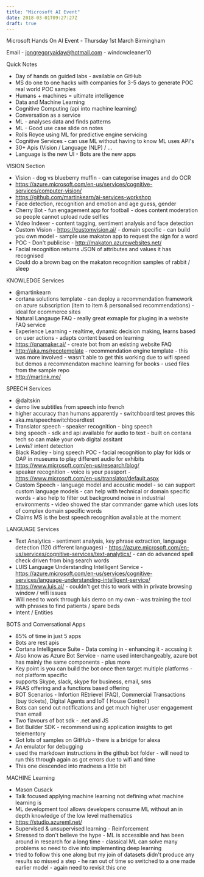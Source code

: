 ```yaml
---
title: "Microsoft AI Event"
date: 2018-03-01T09:27:27Z
draft: true
---
```


Microsoft Hands On AI Event - Thursday 1st March Birmingham



Email - jongregoryaiday@hotmail.com - windowcleaner10

Quick Notes

* Day of hands on guided labs - available on GitHub
* MS do one to one hacks with companies for 3-5 days to generate POC real world POC samples
* Humans  + machines = ultimate intelligence
* Data and Machine Learning
* Cognitive Computing (api into machine learning)
* Conversation as a service
* ML - analyses data and finds patterns
* ML - Good use case slide on notes
* Rolls Royce using ML for predictive engine servicing
* Cognitive Services - can use ML without having to know ML uses API's
* 30+ Apis (Vision / Language (NLP) / ...
* Language is the new UI - Bots are the new apps

VISION Section

* Vision - dog vs blueberry muffin - can categorise images and do OCR
* https://azure.microsoft.com/en-us/services/cognitive-services/computer-vision/
* https://github.com/martinkearn/ai-services-workshop
* Face detection, recognition and emotion and age guess, gender
* Cherry Bot - fun engagement app for football - does content moderation so people cannot upload rude selfies
* Video Indexer - content tagging, sentiment analysis and face detection
* Custom Vision - https://customvision.ai/ - domain specific - can build you own model - sample use makaton app to request the sign for a word
* POC - Don't publicise - http://makaton.azurewebsites.net/
* Facial recognition returns JSON of attributes and values it has recognised
* Could do a brown bag on the makaton recognition samples of rabbit / sleep

KNOWLEDGE Services

* @martinkearn 
* cortana solutions template - can deploy a recommendation framework on azure subscription (item to item & personalised recommendations) - ideal for ecommerce sites
* Natural Langauge FAQ - really great exmaple for pluging in a website FAQ service
* Experience Learning - realtime, dynamic decision making, learns based on user actions - adapts content based on learning
* https://qnamaker.ai/ - create bot from an existing website FAQ
* http://aka.ms/recotemplate - recommendation engine template - this was more involved - wasn't able to get this working due to wifi speed but demos a  recommendaton machine learning for books - used files from the sample repo
* http://martink.me/


SPEECH Services

* @daltskin
* demo live subtitles from speech into french
* higher accuracy than humans apparently - switchboard test proves this
* aka.ms/speechswitchboardtest
* Translator speech - speaker recognition - bing speech
* bing speech - sdk and api available for audio to text - built on contana tech so can make your owb digital assitant
* Lewis? intent detection
* Black Radley - bing speech POC - facial recognition to play for kids or OAP in museums to play different audio for exhibits
* https://www.microsoft.com/en-us/research/blog/
* speaker recognition - voice is your passport - https://www.microsoft.com/en-us/translator/default.aspx
* Custom Speech - language model and acoustic model - so can support custom language models - can help with technical or domain specific words - also help to filter out background noise in industrial environments - video showed the star commander game which uses lots of complex domain specific words
* Claims MS is the best speech recognition available at the moment


LANGUAGE Services

* Text Analytics - sentiment analysis, key phrase extraction, language detection (120 different languages) - https://azure.microsoft.com/en-us/services/cognitive-services/text-analytics/ - can do advanced spell check driven from bing search words
* LUIS Language Understanding Intelligent Service - https://azure.microsoft.com/en-us/services/cognitive-services/language-understanding-intelligent-service/
* https://www.luis.ai/ - couldn't get this to work with in private browsing window / wifi issues
* Will need to work through luis demo on my own - was training the tool with phrases to find patients /  spare beds
* Intent / Entities

BOTS and Conversational Apps

* 85% of time in just 5 apps
* Bots are rest apis
* Cortana Intelligence Suite - Data coming in - enhancing it - accssing it
* Also know as Azure Bot Service - name used interchangeably, azure bot has mainly the same components - plus more
* Key point is you can build the bot once then target multiple platforms - not platform specific 
* supports Skype, slack, skype for business, email, sms
* PAAS offering and a functions based offering
* BOT Scenarios - Infortion REtrievel (FAQ), Commercial Transactions (buy tickets), Digital Agents and IoT ( House Control )
* Bots can send out notifications and get much higher user engagement than email
* Two flavours of bot sdk - .net and JS
* Bot Builder SDK - recommend using application insights to get telementory
* Got lots of samples on GitHub - there is a bridge for alexa
* An emulator for debugging
* used the markdown instructions in the github bot folder - will need to run this through again as got errors due to wifi and time
* This one descended into madness a little bit

MACHINE Learning

* Mason Cusack
* Talk focused applying machine learning not defining what machine learning is
* ML development tool allows developers consume ML without an in depth knowledge of the low level mathematics
* https://studio.azureml.net/
* Supervised & unsupervised learning - Reinforcement
* Stressed to don't believe the hype - ML is accessible and has been around in research for a long time - classical ML can solve many problems so need to dive into implementing deep learning
* tried to follow this one along but my join of datasets didn't produce any results so missed a step - he ran out of time so switched to a one made earlier model - again need to revisit this one

